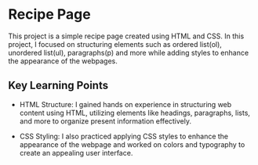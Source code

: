 # Recipe Page
This project is a simple recipe page created using HTML and CSS. In this project,
I focused on structuring elements such as ordered list(ol), unordered list(ul), 
paragraphs(p) and more while adding styles to enhance the appearance of the webpages.

## Key Learning Points
* HTML Structure: I gained hands on experience in structuring web content using HTML,
  utilizing elements like headings, paragraphs, lists, and more to organize present information effectively.

* CSS Styling: I also practiced applying CSS styles to enhance the appearance of the
  webpage and worked on colors and typography to create an appealing user interface.
